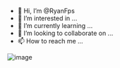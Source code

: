 - 👋 Hi, I’m @RyanFps
- 👀 I’m interested in ...
- 🌱 I’m currently learning ...
- 💞️ I’m looking to collaborate on ...
- 📫 How to reach me ...

<!---
RyanFps/RyanFps is a ✨ special ✨ repository because its `README.md` (this file) appears on your GitHub profile.
You can click the Preview link to take a look at your changes.
--->
![image](https://user-images.githubusercontent.com/109967250/180790828-f329ab95-091b-4a59-b111-5964b78ef57c.png)
